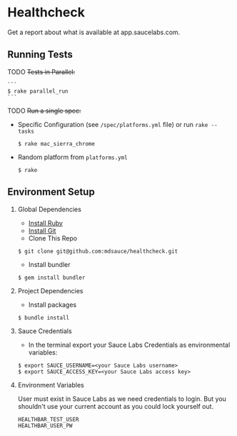 # Healthcheck 
Get a report about what is available at app.saucelabs.com.

## Running Tests

TODO ~~Tests in Parallel:~~
	
    ```
	$ rake parallel_run
	```

TODO ~~Run a single spec:~~
    ```
    ```
* Specific Configuration (see `/spec/platforms.yml` file) or run `rake --tasks`
	```
	$ rake mac_sierra_chrome
	```
* Random platform from `platforms.yml`
    ```
    $ rake
    ```

## Environment Setup
1. Global Dependencies
    * [Install Ruby](http://watir.com/guides/ruby/)
    * [Install Git](https://github.com/address-book/junit_tests#install-git)
    * Clone This Repo
    ```
    $ git clone git@github.com:mdsauce/healthcheck.git
    ```
    * Install bundler
    ```
    $ gem install bundler
    ```

3. Project Dependencies
	* Install packages
	```
	$ bundle install
	```

2. Sauce Credentials
    * In the terminal export your Sauce Labs Credentials as environmental variables:
    ```
    $ export SAUCE_USERNAME=<your Sauce Labs username>
	$ export SAUCE_ACCESS_KEY=<your Sauce Labs access key>
    ```

4. Environment Variables

    User must exist in Sauce Labs as we need credentials to login.  But you shouldn't use your current account as you could lock yourself out.
    ```
    HEALTHBAR_TEST_USER
    HEALTHBAR_USER_PW
    ```
